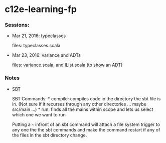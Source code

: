 # c12e-learning-fp

### Sessions:
* Mar 21, 2016: typeclasses
    
    files: typeclasses.scala 

* Mar 23, 2016: variance and ADTs

    files: variance.scala, and IList.scala (to show an ADT)

### Notes

* SBT

    SBT Commands:
      * compile: compiles code in the directory the sbt file is in. (Not sure if it recurses through any other directories ... maybe src/main ...)
      * run: finds all the mains within scope and lets us select which one we want to run

    Putting a `~` infront of an sbt command will attach a file system trigger to any one the the sbt commands and make the command restart if any of the files in the sbt directory change.
